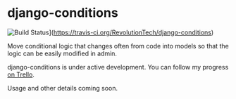 # django-conditions

![Build Status](https://travis-ci.org/RevolutionTech/django-conditions.svg?branch=master)](https://travis-ci.org/RevolutionTech/django-conditions)

Move conditional logic that changes often from code into models so that the logic can be easily modified in admin.

django-conditions is under active development. You can follow my progress [on Trello](https://trello.com/b/XQnzHWYZ).

Usage and other details coming soon.
